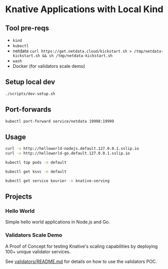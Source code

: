 # Knative Applications with Local Kind

## Tool pre-reqs

- `kind`
- `kubectl`
- netdata `curl https://get.netdata.cloud/kickstart.sh > /tmp/netdata-kickstart.sh && sh /tmp/netdata-kickstart.sh`
- `wash`
- Docker (for validators scale demo)

## Setup local dev

```bash
./scripts/dev-setup.sh
```

## Port-forwards

```bash
kubectl port-forward service/netdata 19998:19999
```

## Usage

```bash
curl -v http://helloworld-nodejs.default.127.0.0.1.sslip.io
curl -v http://helloworld-go.default.127.0.0.1.sslip.io

kubectl top pods -n default

kubectl get ksvc -n default

kubectl get service kourier -n knative-serving
```

## Projects

### Hello World

Simple hello world applications in Node.js and Go.

### Validators Scale Demo

A Proof of Concept for testing Knative's scaling capabilities by deploying 100+ unique validator services.

See [validators/README.md](validators/README.md) for details on how to use the validators POC.
